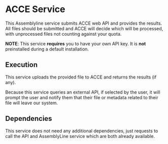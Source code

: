 # ACCE Service

This Assemblyline service submits ACCE web API and provides the results.  All files should be submitted and ACCE will decide which will be processed, with unprocessed files not counting against your quota.

**NOTE**: This service **requires** you to have your own API key. It is **not** preinstalled during a default installation.

## Execution

This service uploads the provided file to ACCE and returns the results (if any).

Because this service queries an external API, if selected by the user, it will prompt the user and notify them that their file or metadata related to their file will leave our system.

## Dependencies

This service does not need any additional dependencies, just requests to call the API and AssemblyLine service which are both already available.
